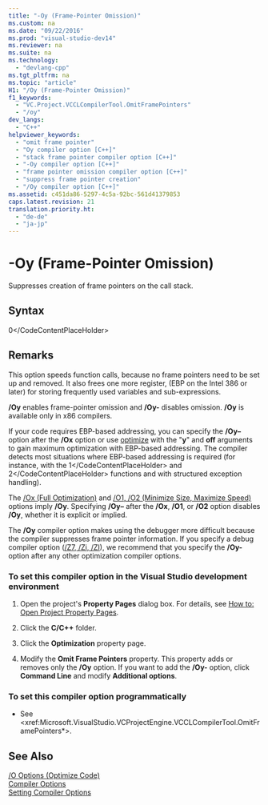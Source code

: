 ```yaml
---
title: "-Oy (Frame-Pointer Omission)"
ms.custom: na
ms.date: "09/22/2016"
ms.prod: "visual-studio-dev14"
ms.reviewer: na
ms.suite: na
ms.technology: 
  - "devlang-cpp"
ms.tgt_pltfrm: na
ms.topic: "article"
H1: "/Oy (Frame-Pointer Omission)"
f1_keywords: 
  - "VC.Project.VCCLCompilerTool.OmitFramePointers"
  - "/oy"
dev_langs: 
  - "C++"
helpviewer_keywords: 
  - "omit frame pointer"
  - "Oy compiler option [C++]"
  - "stack frame pointer compiler option [C++]"
  - "-Oy compiler option [C++]"
  - "frame pointer omission compiler option [C++]"
  - "suppress frame pointer creation"
  - "/Oy compiler option [C++]"
ms.assetid: c451da86-5297-4c5a-92bc-561d41379853
caps.latest.revision: 21
translation.priority.ht: 
  - "de-de"
  - "ja-jp"
---
```

# -Oy (Frame-Pointer Omission)
Suppresses creation of frame pointers on the call stack.  
  
## Syntax  
  
<CodeContentPlaceHolder>0\</CodeContentPlaceHolder>  
## Remarks  
 This option speeds function calls, because no frame pointers need to be set up and removed. It also frees one more register, (EBP on the Intel 386 or later) for storing frequently used variables and sub-expressions.  
  
 **/Oy** enables frame-pointer omission and **/Oy-** disables omission. **/Oy** is available only in x86 compilers.  
  
 If your code requires EBP-based addressing, you can specify the **/Oy–** option after the **/Ox** option or use [optimize](../vs140/optimize.md) with the "**y**" and **off** arguments to gain maximum optimization with EBP-based addressing. The compiler detects most situations where EBP-based addressing is required (for instance, with the <CodeContentPlaceHolder>1\</CodeContentPlaceHolder> and <CodeContentPlaceHolder>2\</CodeContentPlaceHolder> functions and with structured exception handling).  
  
 The [/Ox (Full Optimization)](../vs140/-ox--full-optimization-.md) and [/O1, /O2 (Minimize Size, Maximize Speed)](../vs140/-o1---o2--minimize-size--maximize-speed-.md) options imply **/Oy**. Specifying **/Oy–** after the **/Ox**, **/O1**, or **/O2** option disables **/Oy**, whether it is explicit or implied.  
  
 The **/Oy** compiler option makes using the debugger more difficult because the compiler suppresses frame pointer information. If you specify a debug compiler option ([/Z7, /Zi, /ZI](../vs140/-z7---zi---zi--debug-information-format-.md)), we recommend that you specify the **/Oy-** option after any other optimization compiler options.  
  
### To set this compiler option in the Visual Studio development environment  
  
1.  Open the project's **Property Pages** dialog box. For details, see [How to: Open Project Property Pages](../vs140/how-to--open-project-property-pages.md).  
  
2.  Click the **C/C++** folder.  
  
3.  Click the **Optimization** property page.  
  
4.  Modify the **Omit Frame Pointers** property. This property adds or removes only the **/Oy** option. If you want to add the **/Oy-** option, click **Command Line** and modify **Additional options**.  
  
### To set this compiler option programmatically  
  
-   See \<xref:Microsoft.VisualStudio.VCProjectEngine.VCCLCompilerTool.OmitFramePointers*>.  
  
## See Also  
 [/O Options (Optimize Code)](../vs140/-o-options--optimize-code-.md)   
 [Compiler Options](../vs140/compiler-options.md)   
 [Setting Compiler Options](../vs140/setting-compiler-options.md)